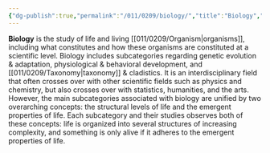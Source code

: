 ```yaml
---
{"dg-publish":true,"permalink":"/011/0209/biology/","title":"Biology","tags":["BIOL305"],"created":"2024-10-03T23:05:12.000-07:00","updated":"2025-01-22T00:28:41.308-08:00"}
---
```


**Biology** is the study of life and living [[011/0209/Organism\|organisms]], including what constitutes and how these organisms are constituted at a scientific level. Biology includes subcategories regarding genetic evolution & adaptation, physiological & behavioral development, and [[011/0209/Taxonomy\|taxonomy]] & cladistics. It is an interdisciplinary field that often crosses over with other scientific fields such as physics and chemistry, but also crosses over with statistics, humanities, and the arts. However, the main subcategories associated with biology are unified by two overarching concepts: the structural levels of life and the emergent properties of life. Each subcategory and their studies observes both of these concepts: life is organized into several structures of increasing complexity, and something is only alive if it adheres to the emergent properties of life.
